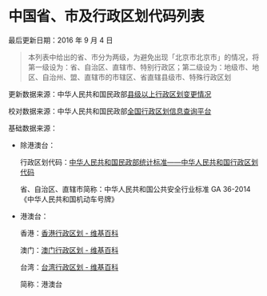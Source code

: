 # 中国省、市及行政区划代码列表

最后更新日期：2016 年 9 月 4 日

> 本列表中给出的省、市分为两级，为避免出现「北京市北京市」的情况，将第一级设为：省、自治区、直辖市、特别行政区；第二级设为：地级市、地区、自治州、盟、直辖市的市辖区、省直辖县级市、特殊行政区划

更新数据来源：中华人民共和国民政部[县级以上行政区划变更情况](http://xzqh.mca.gov.cn/description?dcpid=1)

校对数据来源：中华人民共和国民政部[全国行政区划信息查询平台](http://xzqh.mca.gov.cn/map)

基础数据来源：

* 除港澳台：

  行政区划代码：[中华人民共和国民政部统计标准——中华人民共和国行政区划代码](http://www.mca.gov.cn/article/sj/tjbz/a/)

  省、自治区、直辖市简称：中华人民共和国公共安全行业标准 GA 36-2014《中华人民共和国机动车号牌》

* 港澳台：

  香港：[香港行政区划 - 维基百科](https://zh.wikipedia.org/wiki/%E9%A6%99%E6%B8%AF%E8%A1%8C%E6%94%BF%E5%8D%80%E5%8A%83)

  澳门：[澳门行政区划 - 维基百科](https://zh.wikipedia.org/wiki/%E6%BE%B3%E9%96%80%E8%A1%8C%E6%94%BF%E5%8D%80%E5%8A%83)

  台湾：[台湾行政区划 - 维基百科](https://zh.wikipedia.org/wiki/%E8%87%BA%E7%81%A3%E8%A1%8C%E6%94%BF%E5%8D%80%E5%8A%83)

  简称：港澳台
